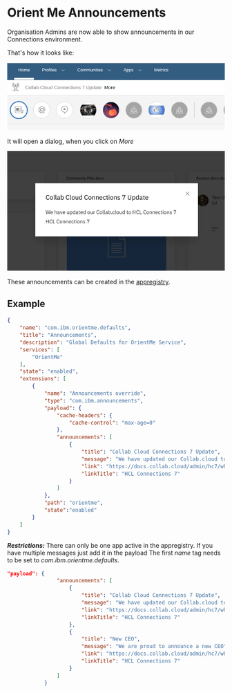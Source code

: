 # Orient Me Announcements

Organisation Admins are now able to show announcements in our Connections environment. 

That's how it looks like:

![Header](/assets/images/admin/announcement/header.png)

It will open a dialog, when you click on *More*

![dialog](/assets/images/admin/announcement/dialog.png)

These announcements can be created in the [appregistry](/admin/appreg).

## Example

```json
{
    "name": "com.ibm.orientme.defaults",
    "title": "Announcements",
    "description": "Global Defaults for OrientMe Service",
    "services": [
        "OrientMe"
    ],
    "state": "enabled",
    "extensions": [
        {
            "name": "Announcements override",
            "type": "com.ibm.announcements",
            "payload": {
                "cache-headers": {
                    "cache-control": "max-age=0"
                },
                "announcements": [
                    {
                        "title": "Collab Cloud Connections 7 Update",
                        "message": "We have updated our Collab.cloud to HCL Connections 7",
                        "link": "https://docs.collab.cloud/admin/hc7/whats-new/",
                        "linkTitle": "HCL Connections 7"
                    }
                ]
            },
            "path": "orientme",
            "state":"enabled"
        }
    ]
}
```

***Restrictions:*** There can only be one app active in the appregistry. If you have multiple messages just add it in the payload
The first *name* tag needs to be set to *com.ibm.orientme.defaults*.

```json
"payload": {
                "announcements": [
                    {
                        "title": "Collab Cloud Connections 7 Update",
                        "message": "We have updated our Collab.cloud to HCL Connections 7",
                        "link": "https://docs.collab.cloud/admin/hc7/whats-new/",
                        "linkTitle": "HCL Connections 7"
                    },
                    {
                        "title": "New CEO",
                        "message": "We are proud to announce a new CEO",
                        "link": "https://docs.collab.cloud/admin/hc7/whats-new/",
                        "linkTitle": "HCL Connections 7"
                    }
                ]
            }
```
